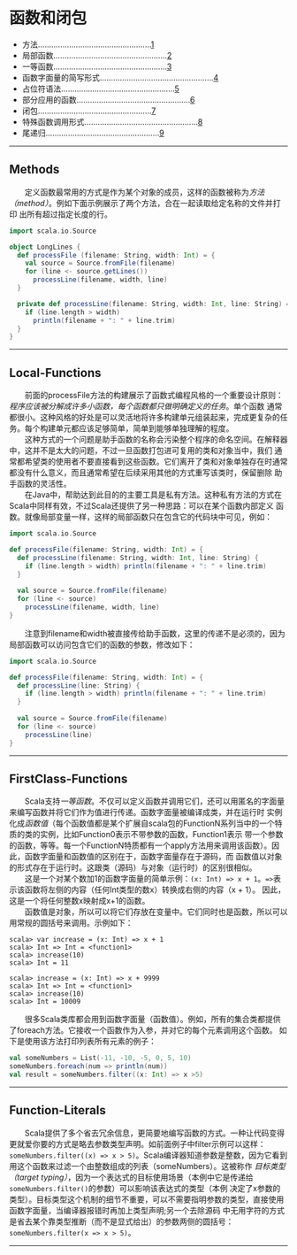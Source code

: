 # 函数和闭包    
- 方法...................................................[1](#Methods)
- 局部函数...................................................[2](#Local-Functions)
- 一等函数...................................................[3](#FirstClass-Functions)
- 函数字面量的简写形式...................................................[4](#Function-Literals)
- 占位符语法...................................................[5](#Placehoder-Syntax)
- 部分应用的函数...................................................[6](#Partially-Applied-Functions)
- 闭包...................................................[7](#Closures)
- 特殊函数调用形式...................................................[8](#Special-Function-Call-Forms)
- 尾递归...................................................[9](#Tail-Recursion)    

***    
## Methods    
　　定义函数最常用的方式是作为某个对象的成员，这样的函数被称为*方法（method）*。例如下面示例展示了两个方法，合在一起读取给定名称的文件并打印
出所有超过指定长度的行。    
```scala
import scala.io.Source

object LongLines {
  def processFile (filename: String, width: Int) = {
    val source = Source.fromFile(filename)
    for (line <- source.getLines())
      processLine(filename, width, line)
  }

  private def processLine(filename: String, width: Int, line: String) = {
    if (line.length > width)
      println(filename + ": " + line.trim)
  }
}
```    

***    

## Local-Functions    
　　前面的processFile方法的构建展示了函数式编程风格的一个重要设计原则：*程序应该被分解成许多小函数，每个函数都只做明确定义的任务*。单个函数
通常都很小。这种风格的好处是可以灵活地将许多构建单元组装起来，完成更复杂的任务。每个构建单元都应该足够简单，简单到能够单独理解的程度。    
　　这种方式的一个问题是助手函数的名称会污染整个程序的命名空间。在解释器中，这并不是太大的问题，不过一旦函数打包进可复用的类和对象当中，我们
通常都希望类的使用者不要直接看到这些函数。它们离开了类和对象单独存在时通常都没有什么意义，而且通常希望在后续采用其他的方式重写该类时，保留删除
助手函数的灵活性。    
　　在Java中，帮助达到此目的的主要工具是私有方法。这种私有方法的方式在Scala中同样有效，不过Scala还提供了另一种思路：可以在某个函数内部定义
函数。就像局部变量一样，这样的局部函数只在包含它的代码块中可见，例如：    
```scala
import scala.io.Source

def processFile(filename: String, width: Int) = {
  def processLine(filename: String, width: Int, line: String) {
    if (line.length > width) println(filename + ": " + line.trim)
  }
  
  val source = Source.fromFile(filename)
  for (line <- source)
    processLine(filename, width, line)
}
```    
　　注意到filename和width被直接传给助手函数，这里的传递不是必须的，因为局部函数可以访问包含它们的函数的参数，修改如下：    
```scala
import scala.io.Source

def processFile(filename: String, width: Int) = {
  def processLine(line: String) {
    if (line.length > width) println(filename + ": " + line.trim)
  }
  
  val source = Source.fromFile(filename)
  for (line <- source)
    processLine(line)
}
```    

***    

## FirstClass-Functions    
　　Scala支持*一等函数*。不仅可以定义函数并调用它们，还可以用匿名的字面量来编写函数并将它们作为值进行传递。函数字面量被编译成类，并在运行时
实例化成*函数值*（每个函数值都是某个扩展自scala包的FunctionN系列当中的一个特质的类的实例，比如Function0表示不带参数的函数，Function1表示
带一个参数的函数，等等。每一个FunctionN特质都有一个apply方法用来调用该函数）。因此，函数字面量和函数值的区别在于，函数字面量存在于源码，而
函数值以对象的形式存在于运行时。这跟类（源码）与对象（运行时）的区别很相似。    
　　这是一个对某个数加1的函数字面量的简单示例：`(x: Int) => x + 1`。`=>`表示该函数将左侧的内容（任何Int类型的数x）转换成右侧的内容（x + 1）。
因此，这是一个将任何整数x映射成x+1的函数。    
　　函数值是对象，所以可以将它们存放在变量中。它们同时也是函数，所以可以用常规的圆括号来调用。示例如下：    
```shell script
scala> var increase = (x: Int) => x + 1
scala> Int => Int = <function1>
scala> increase(10)
scala> Int = 11

scala> increase = (x: Int) => x + 9999
scala> Int => Int = <function1>
scala> increase(10)
scala> Int = 10009
```    
　　很多Scala类库都会用到函数字面量（函数值）。例如，所有的集合类都提供了foreach方法。它接收一个函数作为入参，并对它的每个元素调用这个函数。
如下是使用该方法打印列表所有元素的例子：    
```scala
val someNumbers = List(-11, -10, -5, 0, 5, 10)
someNumbers.foreach(num => println(num))
val result = someNumbers.filter((x: Int) => x >5)
```    

***    

## Function-Literals    
　　Scala提供了多个省去冗余信息，更简要地编写函数的方式。一种让代码变得更就爱你要的方式是略去参数类型声明。如前面例子中filter示例可以这样：
`someNumbers.filter((x) => x > 5)`。Scala编译器知道参数是整数，因为它看到用这个函数来过滤一个由整数组成的列表（someNumbers）。这被称作
*目标类型（target typing）*，因为一个表达式的目标使用场景（本例中它是传递给`someNumbers.filter()`的参数）可以影响该表达式的类型（本例
决定了x参数的类型）。目标类型这个机制的细节不重要，可以不需要指明参数的类型，直接使用函数字面量，当编译器报错时再加上类型声明;另一个去除源码
中无用字符的方式是省去某个靠类型推断（而不是显式给出）的参数两侧的圆括号：`someNumbers.filter(x => x > 5)`。    

***    

